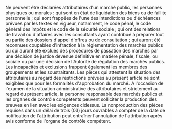 
Ne peuvent être déclarées attributaires d'un marché public, les
personnes physiques ou morales :
qui sont en état de liquidation des biens ou de faillite personnelle ;
qui sont frappées de l'une des interdictions ou d'échéances prévues
par les textes en vigueur, notamment, le code pénal, le code général
des impôts et le code de la sécurité sociale ;
qui ont des relations de travail ou d'affaires avec les consultants
ayant contribué à préparer tout ou partie des dossiers d'appel
d'offres ou de consultation ;
qui auront été reconnues coupables d'infraction à la réglementation
des marchés publics ou qui auront été exclues des procédures de
passation des marchés par une décision de justice devenue définitive
en matière pénale, fiscale, ou sociale ou par une décision de
l'Autorité de régulation des marchés publics.
Les incapacités et exclusions frappent également les membres des
groupements et les soustraitants.
Les pièces qui attestent la situation des attributaires au regard des
restrictions prévues au présent article ne sont exigibles que pour les
formalités d'approbation du marché.
A l'occasion de l'examen de la situation administrative des
attributaires et strictement au regard du présent article, la personne
responsable des marchés publics et les organes de contrôle compétents
peuvent solliciter la production des preuves en lien avec les exigences
cidessus.
La nonproduction des pièces requises dans un délai de trois (03) jours
ouvrables à compter de la date de notification de l'attribution peut
entraîner l'annulation de l'attribution après avis conforme de
l'organe de contrôle compétent.